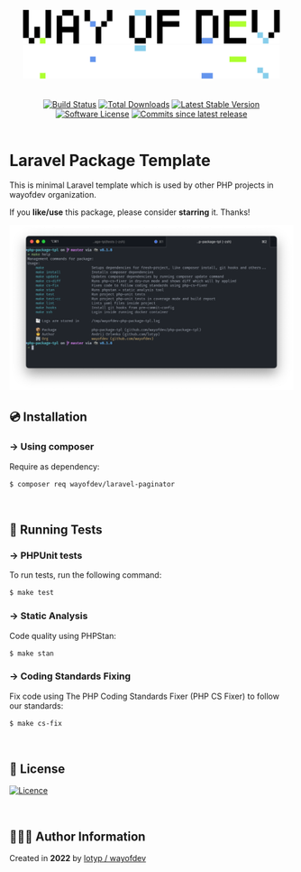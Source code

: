 <br>

<div align="center">
<img width="456" src="https://raw.githubusercontent.com/wayofdev/laravel-paginator/master/assets/logo.gh-light-mode-only.png#gh-light-mode-only">
<img width="456" src="https://raw.githubusercontent.com/wayofdev/laravel-paginator/master/assets/logo.gh-dark-mode-only.png#gh-dark-mode-only">
</div>


<br>

<br>

<div align="center">
<a href="https://github.com/wayofdev/laravel-paginator/actions"><img alt="Build Status" src="https://img.shields.io/endpoint.svg?url=https%3A%2F%2Factions-badge.atrox.dev%2Fwayofdev%2Flaravel-paginator%2Fbadge&style=flat-square"/></a>
<a href="https://packagist.org/packages/wayofdev/laravel-paginator"><img src="https://img.shields.io/packagist/dt/wayofdev/laravel-paginator?&style=flat-square" alt="Total Downloads"></a>
<a href="https://packagist.org/packages/wayofdev/laravel-paginator"><img src="https://img.shields.io/packagist/v/wayofdev/laravel-paginator?&style=flat-square" alt="Latest Stable Version"></a>
<a href="https://packagist.org/packages/wayofdev/laravel-paginator"><img src="https://img.shields.io/packagist/l/wayofdev/laravel-paginator?style=flat-square&color=blue" alt="Software License"/></a>
<a href="https://packagist.org/packages/wayofdev/laravel-paginator"><img alt="Commits since latest release" src="https://img.shields.io/github/commits-since/wayofdev/laravel-paginator/latest?style=flat-square"></a>
</div>

<br>

# Laravel Package Template

This is minimal Laravel template which is used by other PHP projects in wayofdev organization.

If you **like/use** this package, please consider **starring** it. Thanks!

![Screenshot](assets/screenshot.png)

## 💿 Installation

### → Using composer

Require as dependency:

```bash
$ composer req wayofdev/laravel-paginator
```

<br>

## 🧪 Running Tests

### → PHPUnit tests

To run tests, run the following command:

```bash
$ make test
```

### → Static Analysis

Code quality using PHPStan:

```bash
$ make stan
```

### → Coding Standards Fixing

Fix code using The PHP Coding Standards Fixer (PHP CS Fixer) to follow our standards:

```bash
$ make cs-fix
```

<br>

## 🤝 License

[![Licence](https://img.shields.io/github/license/wayofdev/laravel-paginator?style=for-the-badge&color=blue)](./LICENSE)

<br>

## 🙆🏼‍♂️ Author Information

Created in **2022** by [lotyp / wayofdev](https://github.com/wayofdev)

<br>
